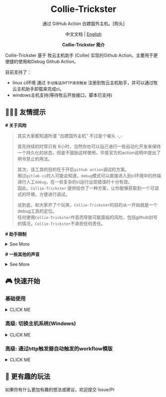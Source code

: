 <h1 align="center"> Collie-Trickster </h1>

<p align="center">通过 GitHub Action 白嫖国外主机。[狗头] </p>

<p align="center"> 中文文档 | <a href="README_EN.md">English</a> </p>

<p align="center"> <b>Collie-Trickster 简介</b> </p>

Collie-Trickster 基于 牧云主机助手 (Collie) 实现的Github Action。主要用于更便捷的使用和Debug Github Action。

目前支持了：
+ linux ci环境 通过 `手动推送`/`HTTP请求触发` 注册到牧云主机助手，并可以通过牧云主机助手卸载来完成ci。
+ windows主机支持(等待牧云开放接口，脚本已支持)

## 🧑‍🤝‍🧑 友情提示

**# 关于风险**

> 其实大家都知道所谓 "白嫖国外主机" 不过是个噱头 -_-
>
> 首先持续的时常只有 6小时，当然你也可以自己进行一些自动化开发来保持一个持久化的状态，但是不鼓励这样使用，毕竟官方的action说明中提出了明令禁止的用法。
>
> 其次，该工具的目的在于开启`github action`调试的方案。  
> 用过`gitlab-ci`的人可能会知道，`debug`模式可以直接进入到ci环境中的终端进行人工`debug`，在一些复杂的ci运行出现错误时十分有效。  
> 因此，`Collie-Trickster` 提供给你了一种方案，让你能够获取到一个可调式的环境，方便进行调试。
>
> 说到底，和大家开了个玩笑，`Collie-Trickster`的目的从一开始就是一个debug工具的定位。   
> 任何使用`Collie-Trickster`作恶而导致可能面临的风险，包括github封号的情况，`Collie-Trickster`不承担任何责任。

**# 助手限制**
<details><summary>See More</summary>

牧云主机助手目前默认仅免费三台主机，超过三台主机的使用量时，需要切换付费版本。
也可以不切换，但是三台以上的机器无法成功注册。

</details>

**# 一些其他的声音**
<details><summary>See More</summary>

</details>

## 🎮 快速开始

### 基础使用

<details><summary>CLICK ME</summary>

1. 注册百川-使用牧云主机管理助手

![](https://cdn.dvkunion.cn/tricker/46fd1775808c4411b8c2f1225641289f.png)

2. 点击绑定主机

![](https://cdn.dvkunion.cn/tricker/b61fa3cb6f0f4069b60c99a48be599aa.png)

3. 获取token

![](https://cdn.dvkunion.cn/tricker/09d9e9ee0809482faf54b491e42ae7d8.png)

为了方便，可以选择长期使用的token

![](https://cdn.dvkunion.cn/tricker/c63a06e23805430781cc42fc485d8f79.png)

4. 在github创建一个空的仓库，clone到本地，并创建`.github/workflows/workflow.yml`文件，写入一下参考内容：

```yml
name: example
on: [ push, pull_request ]

jobs:
  runner:
    runs-on: ubuntu-latest # 选择你想要的主机系统如：ubuntu:20.04
    steps:
      - uses: actions/checkout@v3
      - name: collie
        uses: dvkunion/CollieTrickster@main
        with:
          token: xxxxxx  # your token,  It will be safer to use ${{ secrets.token }}, see [https://docs.github.com/actions/security-guides/encrypted-secrets] 
```

5. 推送代码到仓库，触发action。

```shell
git push
```

6. 返回百川界面，已获取到主机。

![](https://cdn.dvkunion.cn/tricker/4f8e7c5ea2234135b6f57de12a115f30.png)

7. 后续使用时可以通过手动触发action的方式。

8. 关于退出：Linux主机，在百川解绑主机后，ci自动完成。

![](https://cdn.dvkunion.cn/tricker/99d6436c64ab49859e5337787a5a3688.png)



</details>

### 高级: 切换主机系统(Windows)

<details><summary>CLICK ME</summary>

</details>

### 高级: 通过http触发器自动触发的workflow模版

<details><summary>CLICK ME</summary>

> 注意：这种方式在ci页面会暴露你的牧云助手token信息！请确保不要使用长期token的模式，  
> 重要的事重复一遍！请使用一次性安装的token！ 不要使用长期token！

每次推送代码才能触发实在太蠢了。当然也十分的不够优雅，需要手动把token放在github secrets中。

在基础用法的基础上，这里给出一份通过`workflow_dispatch` 利用方式: 
```yaml
name: example
on:
  workflow_dispatch:
    inputs:
      token:
        description: 'chaitin rivers token'
        required: true
      type:
        description: 'your host type'
        required: true

jobs:
  runner:
    runs-on: ubuntu-latest # 选择你想要的主机系统如：ubuntu:20.04
    steps:
      - uses: actions/checkout@v3
      - name: collie
        if: ${{ inputs.token != '' && inputs.type != '' }}
        uses: dvkunion/CollieTrickster@main
        with:
          token: ${{ inputs.token }}
          host_type: ${{ inputs.type }}
```

使用时，需要你生成一个 [Github Token](https://github.com/settings/tokens/) ，作为认证用；

然后将这份`yaml`放在你的仓库`.github/workflows/example.yml`，或者直接fork本仓库也可以。

最后发起一个http请求, 这里给出一个curl的调用:

```shell
curl \     
  -X POST \
  -H "Accept: application/vnd.github+json" \
  -H "Authorization: Bearer <YOUR_GITHUB_ACTION>"\
  -H "X-GitHub-Api-Version: 2022-11-28" \
  https://api.github.com/repos/<YOUR_GITHUB_USER_NAME>/<YOUR_GITHUB_REPOS>/actions/workflows/example.yml/dispatches \
  -d '{"ref":"main","inputs":{"token":"<YOUR_TOKEN>","type": "linux"}'
```

其中:
+ <YOUR_GITHUB_ACTION>: github配置的token认证
+ <YOUR_GITHUB_USER_NAME>: 你github账户名称
+ <YOUR_GITHUB_REPOS>: 你fork的仓库名，一般直接fork的就写`CollieTrickster`即可。
+ <YOUR_TOKEN>: 长亭牧云主机助手生成的那个Token。

这样，每发起一次请求，就会执行一次CI。成功上线一台主机。

> url为 `https://api.github.com/repos/<YOUR_GITHUB_USER_NAME>/<YOUR_GITHUB_REPOS>/actions/workflows/example.yml/dispatches` 时  
> 触发的对象为 <YOUR_GITHUB_USER_NAME>/<YOUR_GITHUB_REPOS>/actions/workflows/example.yml  
> 如果是fork的仓库，这份yaml默认为linux主机脚本
> 
> 想使用windows时， 对应的yaml脚本为：<YOUR_GITHUB_USER_NAME>/<YOUR_GITHUB_REPOS>/actions/workflows/example_windows.yml  
> 同时在http请求里， 替换请求体的json参数： `'{"ref":"main","inputs":{"token":"<YOUR_TOKEN>","type": "windows"}'`

</details>

## 🎈 更有趣的玩法

如果你有什么更加有趣的想法或建议，欢迎提交 Issue/Pr